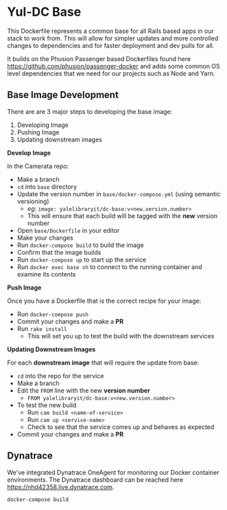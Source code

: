 # Yul-DC Base

This Dockerfile represents a common base for all Rails based apps in our stack to work from.  This will allow for 
simpler updates and more controlled changes to dependencies and for faster deployment and dev pulls for all.

It builds on the Phusion Passenger based Dockerfiles found here https://github.com/phusion/passenger-docker and 
adds some common OS level dependencies that we need for our projects such as Node and Yarn.

## Base Image Development

There are are 3 major steps to developing the base image:
1) Developing Image
2) Pushing Image
3) Updating downstream images

**Develop Image**

In the Camerata repo:

- Make a branch
- `cd` into `base` directory
- Update the version number in `base/docker-compose.yml` (using semantic versioning)
    - *eg*: `image: yalelibraryit/dc-base:v<new.version.number>`
    - This will ensure that each build will be tagged with the **new** version number
- Open `base/Dockerfile` in your editor
- Make your changes
- Run `docker-compose build` to build the image
- Confirm that the image builds
- Run `docker-compose up` to start up the service
- Run `docker exec base sh` to connect to the running container and examine its contents

**Push Image**

Once you have a Dockerfile that is the correct recipe for your image:
- Run `docker-compose push`
- Commit your changes and make a **PR**
- Run `rake install`
    - This will set you up to test the build with the downstream services

**Updating Downstream Images**

For each **downstream image** that will require the update from base:
- `cd` into the repo for the service
- Make a branch
- Edit the `FROM` line with the new **version number**
    - `FROM yalelibraryit/dc-base:v<new.version.number>`
- To test the new build
    - Run `cam build <name-of-service>`
    - Run `cam up <service-name>`
    - Check to see that the service comes up and behaves as expected
- Commit your changes and make a **PR**

## Dynatrace	

We've integrated Dynatrace OneAgent for monitoring our Docker container environments. The Dynatrace dashboard can be reached here https://nhd42358.live.dynatrace.com. 

```bash	
docker-compose build	
```
